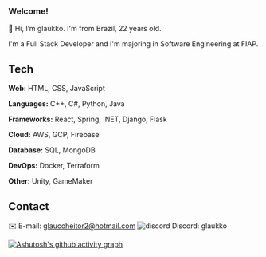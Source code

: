 ### Welcome!
👋 Hi, I’m glaukko. I'm from Brazil, 22 years old.

I'm a Full Stack Developer and I'm majoring in Software Engineering at FIAP.

## Tech

**Web:** HTML, CSS, JavaScript

**Languages:** C++, C#, Python, Java

**Frameworks:** React, Spring, .NET, Django, Flask

**Cloud:** AWS, GCP, Firebase

**Database:** SQL, MongoDB

**DevOps:** Docker, Terraform

**Other:** Unity, GameMaker


## Contact

✉️ E-mail: [glaucoheitor2@hotmail.com](mailto:glaucoheitor2@hotmail.com)
![discord](https://github.com/user-attachments/assets/9f0a3642-f804-4920-81ba-9c8a07aa71ad=64x64) Discord: glaukko

[![Ashutosh's github activity graph](https://github-readme-activity-graph.vercel.app/graph?username=glaukko&theme=react-dark)](https://github.com/ashutosh00710/github-readme-activity-graph)

<!---
glaukko/glaukko is a ✨ special ✨ repository because its `README.md` (this file) appears on your GitHub profile.
You can click the Preview link to take a look at your changes.
--->
